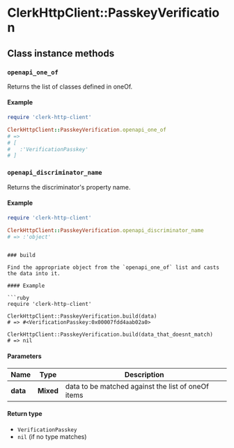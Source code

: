 # ClerkHttpClient::PasskeyVerification

## Class instance methods

### `openapi_one_of`

Returns the list of classes defined in oneOf.

#### Example

```ruby
require 'clerk-http-client'

ClerkHttpClient::PasskeyVerification.openapi_one_of
# =>
# [
#   :'VerificationPasskey'
# ]
```

### `openapi_discriminator_name`

Returns the discriminator's property name.

#### Example

```ruby
require 'clerk-http-client'

ClerkHttpClient::PasskeyVerification.openapi_discriminator_name
# => :'object'
```
```

### build

Find the appropriate object from the `openapi_one_of` list and casts the data into it.

#### Example

```ruby
require 'clerk-http-client'

ClerkHttpClient::PasskeyVerification.build(data)
# => #<VerificationPasskey:0x00007fdd4aab02a0>

ClerkHttpClient::PasskeyVerification.build(data_that_doesnt_match)
# => nil
```

#### Parameters

| Name | Type | Description |
| ---- | ---- | ----------- |
| **data** | **Mixed** | data to be matched against the list of oneOf items |

#### Return type

- `VerificationPasskey`
- `nil` (if no type matches)

